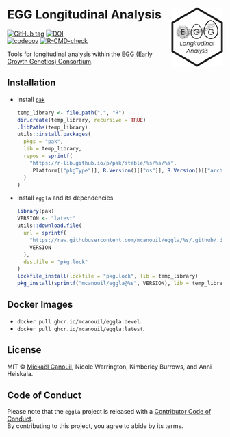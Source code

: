 
<!-- README.md is generated from README.Rmd. Please edit that file -->

# EGG Longitudinal Analysis <img src="man/figures/logo.png" align="right" width="120" />

<!-- badges: start -->

[![GitHub
tag](https://img.shields.io/github/tag/mcanouil/eggla.svg?label=latest%20tag&include_prereleases)](https://github.com/mcanouil/eggla)
[![DOI](https://zenodo.org/badge/DOI/10.5281/zenodo.6979433.svg)](https://doi.org/10.5281/zenodo.6979433)  
[![codecov](https://codecov.io/gh/mcanouil/eggla/branch/main/graph/badge.svg?token=D0R3SAZTWA)](https://codecov.io/gh/mcanouil/eggla)
[![R-CMD-check](https://github.com/mcanouil/eggla/actions/workflows/check.yml/badge.svg)](https://github.com/mcanouil/eggla/actions/workflows/check.yml)
<!-- badges: end -->

Tools for longitudinal analysis within the [EGG (Early Growth Genetics)
Consortium](http://egg-consortium.org/).

## Installation

- Install [`pak`](https://pak.r-lib.org/)

  ``` r
  temp_library <- file.path(".", "R")
  dir.create(temp_library, recursive = TRUE)
  .libPaths(temp_library)
  utils::install.packages(
    pkgs = "pak",
    lib = temp_library,
    repos = sprintf(
      "https://r-lib.github.io/p/pak/stable/%s/%s/%s",
      .Platform[["pkgType"]], R.Version()[["os"]], R.Version()[["arch"]]
    )
  )
  ```

- Install `eggla` and its dependencies

  ``` r
  library(pak)
  VERSION <- "latest"
  utils::download.file(
    url = sprintf(
      "https://raw.githubusercontent.com/mcanouil/eggla/%s/.github/.devcontainer/eggla/R/pkg.lock",
      VERSION
    ),
    destfile = "pkg.lock"
  )
  lockfile_install(lockfile = "pkg.lock", lib = temp_library)
  pkg_install(sprintf("mcanouil/eggla@%s", VERSION), lib = temp_library, upgrade = FALSE, dependencies = FALSE)
  ```

## Docker Images

- `docker pull ghcr.io/mcanouil/eggla:devel`.
- `docker pull ghcr.io/mcanouil/eggla:latest`.

## License

MIT © [Mickaël Canouil](https://mickael.canouil.fr/), Nicole Warrington,
Kimberley Burrows, and Anni Heiskala.

## Code of Conduct

Please note that the `eggla` project is released with a [Contributor
Code of
Conduct](https://contributor-covenant.org/version/2/0/CODE_OF_CONDUCT.html).  
By contributing to this project, you agree to abide by its terms.
